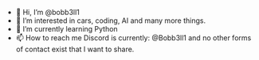 - 👋 Hi, I’m @bobb3ll1
- 👀 I’m interested in cars, coding, AI and many more things.
- 🌱 I’m currently learning Python
- 📫 How to reach me Discord is currently: @Bobb3ll1 and no other forms of contact exist that I want to share.

<!---
bobb3ll1/bobb3ll1 is a ✨ special ✨ repository because its `README.md` (this file) appears on your GitHub profile.
You can click the Preview link to take a look at your changes.
--->
